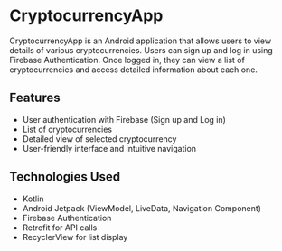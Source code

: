 # CryptocurrencyApp

CryptocurrencyApp is an Android application that allows users to view details of various cryptocurrencies. Users can sign up and log in using Firebase Authentication. Once logged in, they can view a list of cryptocurrencies and access detailed information about each one.

## Features
- User authentication with Firebase (Sign up and Log in)
- List of cryptocurrencies
- Detailed view of selected cryptocurrency
- User-friendly interface and intuitive navigation

## Technologies Used
- Kotlin
- Android Jetpack (ViewModel, LiveData, Navigation Component)
- Firebase Authentication
- Retrofit for API calls
- RecyclerView for list display
